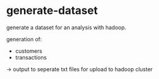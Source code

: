 # generate-dataset

generate a dataset for an analysis with hadoop.

generation of:
- customers
- transactions

-> output to seperate txt files for upload to hadoop cluster